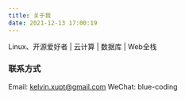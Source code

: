 ```yaml
---
title: 关于我
date: 2021-12-13 17:00:19
---
```


Linux、开源爱好者 | 云计算 | 数据库 | Web全栈

### 联系方式

Email: kelvin.xupt@gmail.com
WeChat: blue-coding
